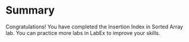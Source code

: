 # Summary

Congratulations! You have completed the Insertion Index in Sorted Array lab. You can practice more labs in LabEx to improve your skills.
